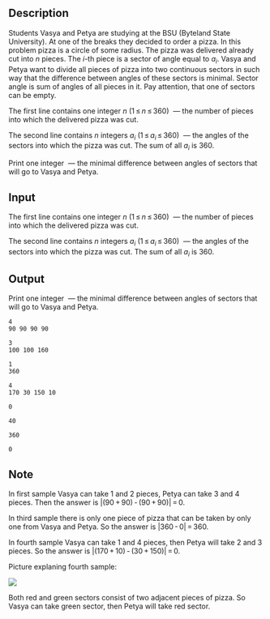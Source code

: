 ## Description

<div><p>Students Vasya and Petya are studying at the BSU (Byteland State University). At one of the breaks they decided to order a pizza. In this problem pizza is a circle of some radius. The pizza was delivered already cut into <span class="tex-span"><i>n</i></span> pieces. The <span class="tex-span"><i>i</i></span>-th piece is a sector of angle equal to <span class="tex-span"><i>a</i><sub class="lower-index"><i>i</i></sub></span>. Vasya and Petya want to divide all pieces of pizza into two <span class="tex-font-style-it">continuous</span> sectors in such way that the difference between angles of these sectors is minimal. Sector angle is sum of angles of all pieces in it. Pay attention, that one of sectors can be empty.</p></div><div class="input-specification"><p>The first line contains one integer <span class="tex-span"><i>n</i></span> (<span class="tex-span">1 ≤ <i>n</i> ≤ 360</span>) &nbsp;— the number of pieces into which the delivered pizza was cut.</p><p>The second line contains <span class="tex-span"><i>n</i></span> integers <span class="tex-span"><i>a</i><sub class="lower-index"><i>i</i></sub></span> (<span class="tex-span">1 ≤ <i>a</i><sub class="lower-index"><i>i</i></sub> ≤ 360</span>) &nbsp;— the angles of the sectors into which the pizza was cut. The sum of all <span class="tex-span"><i>a</i><sub class="lower-index"><i>i</i></sub></span> is 360.</p></div><div class="output-specification"><p>Print one integer &nbsp;— the minimal difference between angles of sectors that will go to Vasya and Petya.</p></div>

## Input

<p>The first line contains one integer <span class="tex-span"><i>n</i></span> (<span class="tex-span">1 ≤ <i>n</i> ≤ 360</span>) &nbsp;— the number of pieces into which the delivered pizza was cut.</p><p>The second line contains <span class="tex-span"><i>n</i></span> integers <span class="tex-span"><i>a</i><sub class="lower-index"><i>i</i></sub></span> (<span class="tex-span">1 ≤ <i>a</i><sub class="lower-index"><i>i</i></sub> ≤ 360</span>) &nbsp;— the angles of the sectors into which the pizza was cut. The sum of all <span class="tex-span"><i>a</i><sub class="lower-index"><i>i</i></sub></span> is 360.</p>

## Output

<p>Print one integer &nbsp;— the minimal difference between angles of sectors that will go to Vasya and Petya.</p>





```input1
4
90 90 90 90

```




```input2
3
100 100 160

```




```input3
1
360

```




```input4
4
170 30 150 10

```




```output1
0

```




```output2
40

```




```output3
360

```




```output4
0

```



## Note

<p>In first sample Vasya can take <span class="tex-span">1</span> and <span class="tex-span">2</span> pieces, Petya can take <span class="tex-span">3</span> and <span class="tex-span">4</span> pieces. Then the answer is <span class="tex-span">|(90 + 90) - (90 + 90)| = 0</span>.</p><p>In third sample there is only one piece of pizza that can be taken by only one from Vasya and Petya. So the answer is <span class="tex-span">|360 - 0| = 360</span>.</p><p>In fourth sample Vasya can take <span class="tex-span">1</span> and <span class="tex-span">4</span> pieces, then Petya will take <span class="tex-span">2</span> and <span class="tex-span">3</span> pieces. So the answer is <span class="tex-span">|(170 + 10) - (30 + 150)| = 0</span>.</p><p>Picture explaning fourth sample:</p><p><img class="tex-graphics" src="file://SZ7fNDY5.png" style="max-width: 100.0%;max-height: 100.0%;"></p><p>Both red and green sectors consist of two adjacent pieces of pizza. So Vasya can take green sector, then Petya will take red sector.</p>
